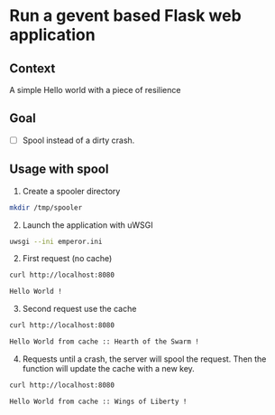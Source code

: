 # Run a gevent based Flask web application
## Context
A simple Hello world with a piece of resilience

## Goal
- [ ] Spool instead of a dirty crash.

## Usage with spool
1. Create a spooler directory
```bash
mkdir /tmp/spooler
```

2. Launch the application with uWSGI
```bash
uwsgi --ini emperor.ini
```

2. First request (no cache)
```bash
curl http://localhost:8080

Hello World !
```

3. Second request use the cache
```bash
curl http://localhost:8080

Hello World from cache :: Hearth of the Swarm !
```

4. Requests until a crash, the server will spool the request. Then the function will update the cache with a new key.
```bash
curl http://localhost:8080

Hello World from cache :: Wings of Liberty !
```
